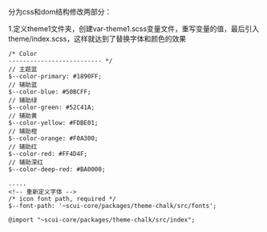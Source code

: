 分为css和dom结构修改两部分：

1.定义theme1文件夹，创建var-theme1.scss变量文件，重写变量的值，最后引入theme/index.scss，这样就达到了替换字体和颜色的效果

```
/* Color
-------------------------- */
// 主题蓝
$--color-primary: #1890FF;
// 辅助蓝
$--color-blue: #50BCFF;
// 辅助绿
$--color-green: #52C41A;
// 辅助黄
$--color-yellow: #FDBE01;
// 辅助橙
$--color-orange: #F0A300;
// 辅助红
$--color-red: #FF4D4F;
// 辅助深红
$--color-deep-red: #BA0000;

.....
<!-- 重新定义字体 -->
/* icon font path, required */
$--font-path: '~scui-core/packages/theme-chalk/src/fonts';

@import "~scui-core/packages/theme-chalk/src/index";
```

